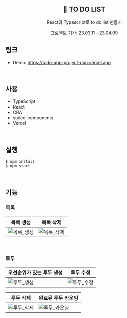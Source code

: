 <div align=center>
  <h2> 🌙 TO DO LIST </h2>
  <p>React와 Typescript로 to do list 만들기</p>
  <p>프로젝트 기간: 23.03.11 - 23.04.09</p>
</div>

## 링크
* Demo: https://todo-app-project-dun.vercel.app

<br/>

## 사용
* TypeScript
* React
* CRA
* styled-components
* Vercel

<br/>

## 실행 
```
$ npm install
$ npm start
```

<br/>

## 기능 
### 목록 
|목록 생성|목록 삭제|
|---|---|
|![목록_생성](https://github.com/khkh0109/todo-app-project/assets/77181642/3bfeca6c-9494-4460-938d-97c42e5f0a37)|![목록_삭제](https://github.com/khkh0109/todo-app-project/assets/77181642/223ce10a-273f-46a7-8f3c-caa5922b109d)|

<br/>

### 투두
|우선순위가 있는 투두 생성|투두 수정|
|---|---|
|![투두_생성](https://github.com/khkh0109/todo-app-project/assets/77181642/1783fdbf-a4bd-4e05-bb96-1ba6fd298c1d)|![투두_수정](https://github.com/khkh0109/todo-app-project/assets/77181642/38778bd9-e4a6-4229-af33-bd773961714b)|

|투두 삭제|완료된 투두 카운팅|
|---|---|
|![투두_삭제](https://github.com/khkh0109/todo-app-project/assets/77181642/798f96bf-6974-4cd8-b330-0ec09ce0f3e6)|![투두_카운팅](https://github.com/khkh0109/todo-app-project/assets/77181642/8d7ccca3-5d69-4c77-ba65-665e446d0cd9)|
